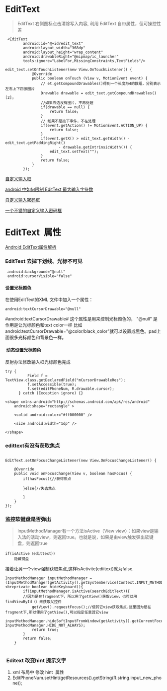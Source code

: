 
# EditText

> EditText 右侧图标点击清除写入内容, 利用 EditText 自带属性，但可操控性差

```
 <EditText
        android:id="@+id/edit_text"
        android:layout_width="368dp"
        android:layout_height="wrap_content"
        android:drawableRight="@mipmap/ic_launcher"
        tools:ignore="LabelFor,MissingConstraints,TextFields"/>

```

```
edit_text.setOnTouchListener(new View.OnTouchListener() {
            @Override
            public boolean onTouch (View v, MotionEvent event) {
                // et.getCompoundDrawables()得到一个长度为4的数组，分别表示左右上下四张图片
                Drawable drawable = edit_text.getCompoundDrawables()[2];
                //如果右边没有图片，不再处理
                if(drawable == null) {
                    return false;
                }
                // 如果不是按下事件，不在处理
                if(event.getAction() != MotionEvent.ACTION_UP) {
                    return false;
                }
                if(event.getX() > edit_text.getWidth() - edit_text.getPaddingRight()
                        - drawable.getIntrinsicWidth()) {
                    edit_text.setText("");
                }
                return false;
            }
        });

```

[自定义输入框](https://github.com/EoniJJ/PasswordView/)


[ android 中如何限制 EditText 最大输入字符数](http://blog.csdn.net/fulinwsuafcie/article/details/7437768)





 
[自定义输入密码框](https://github.com/tianshaojie/Android-PasswordInputView)

[一个不错的自定义输入密码框](https://github.com/EthanCo/PasswordInput)




# EditText  属性

[Android EditText属性解析](http://www.jianshu.com/p/c14f4d97b845#)

### EditText 去掉下划线、光标不可见

```
 android:background="@null"
 android:cursorVisible="false"
```
#### 设置光标颜色
 
在使用EditText的XML 文件中加入一个属性：
```
android:textCursorDrawable="@null" 
```
#android:textCursorDrawable#   这个属性是用来控制光标颜色的，
"@null"   是作用是让光标颜色和text color一样
比如 android:textCursorDrawable="@color/black_color"就可以设置成黑色。pad上面很多光标颜色和背景色一样。	
 

####  [动态设置光标颜色](http://blog.csdn.net/qq_30247473/article/details/50422245)

  反射办法修改输入框光标颜色完成
  ```
try {
            Field f = TextView.class.getDeclaredField("mCursorDrawableRes");
            f.setAccessible(true);
            f.set(editPhoneNum, R.drawable.cursor);
        } catch (Exception ignore) {}

 ``` 

```
<shape xmlns:android="http://schemas.android.com/apk/res/android"  
    android:shape="rectangle" >  
  
    <solid android:color="#ff000000" />  
  
    <size android:width="1dp" />  
  
</shape>  
```




### edittext有没有获取焦点

```

EditText.setOnFocusChangeListener(new View.OnFocusChangeListener() {  
       
    @Override  
    public void onFocusChange(View v, boolean hasFocus) {  
        if(hasFocus){//获得焦点  
               
        }else{//失去焦点  
             
        }  
    }             
});
```


### 监控软键盘是否弹出

> InputMethodManager有一个方法isActive（View view）：如果view是输入法的活动view，则返回true。也就是说，如果是由view触发弹出软键盘，则返回true

```
if(isActive（edittext）)  
    隐藏键盘  

```

接着让另一个view强制获取焦点,这样isActivite(ediitext)就为false.

```
InputMethodManager inputMethodManager = (InputMethodManager)getActivity().getSystemService(Context.INPUT_METHOD_SERVICE);<br>private boolean hideKeyboard(){  
        if(inputMethodManager.isActive(searchEditText)){
        //因为是在fragment下，所以用了getView()获取view，也可以用findViewById（）来获取父控件  
            getView().requestFocus();//使其它view获取焦点.这里因为是在fragment下,所以便用了getView(),可以指定任意其它view  
            inputMethodManager.hideSoftInputFromWindow(getActivity().getCurrentFocus().getWindowToken(),                      InputMethodManager.HIDE_NOT_ALWAYS);  
            return true;  
        }  
        return false;  
    }   


```


###  Editext 改变hint 提示文字

1. xml 布局中 修改 hint  属性
2. EditPhoneNum.setHint(getResources().getString(R.string.input_new_phone));








